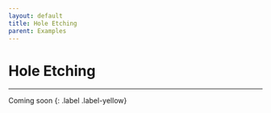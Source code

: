 ```yaml
---
layout: default
title: Hole Etching
parent: Examples
---
```


# Hole Etching

---

Coming soon
{: .label .label-yellow}